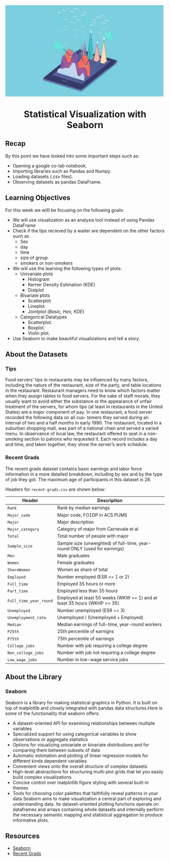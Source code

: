 <img src="assets/statistical-visualization-readme.png" width="500" align="center">

# <div align="center">Statistical Visualization with Seaborn</div>

## Recap
By this point we have looked into some important steps such as:
- Opening a google co-lab notebook.
- Importing libraries such as Pandas and Numpy.
- Loading datasets (.csv files).
- Observing datasets as pandas DataFrame.

## Learning Objectives
For this week we willl be focusing on the following goals:
- We will use visualization as an analysis tool instead of using Pandas DataFrame 
- Check if the tips recieved by a waiter are dependent on the other factors such as
    - Sex
    - day
    - time
    - size of group
    - smokers or non-smokers
- We will use the learning the following types of plots:
    - Univariate plots
        - Histogram
        - Kerner Density Estimation (KDE)
        - Distplot
    - Bivariate plots
        - Scatterplot
        - Lineplot
        - Jointplot (*Basic, Hex, KDE*)
    - Categorical Datatypes
        - Scatterplot.
        - Boxplot.
        - Violin plot.
- Use Seaborn to make beautiful visualizations and tell a story.


## About the Datasets
### Tips
Food servers’ tips in restaurants may be influenced by many
factors, including the nature of the restaurant, size of the party, and table
locations in the restaurant. Restaurant managers need to know which factors
matter when they assign tables to food servers. For the sake of staff morale,
they usually want to avoid either the substance or the appearance of unfair
treatment of the servers, for whom tips (at least in restaurants in the United
States) are a major component of pay.
In one restaurant, a food server recorded the following data on all cus-
tomers they served during an interval of two and a half months in early 1990.
The restaurant, located in a suburban shopping mall, was part of a national
chain and served a varied menu. In observance of local law, the restaurant
offered to seat in a non-smoking section to patrons who requested it. Each
record includes a day and time, and taken together, they show the server’s
work schedule.

### Recent Grads
The recent grads dataset contains basic earnings and labor force information in a more detailed breakdown, including by sex and by the type of job they got. The maximum age of participants in this dataset is 28.

Headers for `recent-grads.csv` are shown below:

Header | Description
---|---------
`Rank` | Rank by median earnings
`Major_code` | Major code, FO1DP in ACS PUMS
`Major` | Major description
`Major_category` | Category of major from Carnevale et al
`Total` | Total number of people with major
`Sample_size` | Sample size (unweighted) of full-time, year-round ONLY (used for earnings)
`Men` | Male graduates
`Women` | Female graduates
`ShareWomen` | Women as share of total
`Employed` | Number employed (ESR == 1 or 2)
`Full_time` | Employed 35 hours or more
`Part_time` | Employed less than 35 hours
`Full_time_year_round` | Employed at least 50 weeks (WKW == 1) and at least 35 hours (WKHP >= 35)
`Unemployed` | Number unemployed (ESR == 3)
`Unemployment_rate` | Unemployed / (Unemployed + Employed)
`Median` | Median earnings of full-time, year-round workers
`P25th` | 25th percentile of earnigns
`P75th` | 75th percentile of earnings
`College_jobs` | Number with job requiring a college degree
`Non_college_jobs` | Number with job not requiring a college degree
`Low_wage_jobs` | Number in low-wage service jobs

## About the Library
### Seaborn
Seaborn is a library for making statistical graphics in Python. It is built on top of matplotlib and closely integrated with pandas data structures.Here is some of the functionality that seaborn offers:

- A dataset-oriented API for examining relationships between multiple variables
- Specialized support for using categorical variables to show observations or aggregate statistics
- Options for visualizing univariate or bivariate distributions and for comparing them between subsets of data
- Automatic estimation and plotting of linear regression models for different kinds dependent variables
- Convenient views onto the overall structure of complex datasets
- High-level abstractions for structuring multi-plot grids that let you easily build complex visualizations
- Concise control over matplotlib figure styling with several built-in themes
- Tools for choosing color palettes that faithfully reveal patterns in your data
Seaborn aims to make visualization a central part of exploring and understanding data. Its dataset-oriented plotting functions operate on dataframes and arrays containing whole datasets and internally perform the necessary semantic mapping and statistical aggregation to produce informative plots.

## Resources
- [Seaborn](https://seaborn.pydata.org/)
- [Recent Grads](http://www.census.gov/programs-surveys/acs/data/pums.html)


